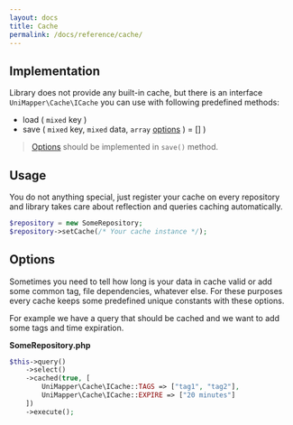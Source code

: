 ```yaml
---
layout: docs
title: Cache
permalink: /docs/reference/cache/
---
```


## Implementation
Library does not provide any built-in cache, but there is an interface `UniMapper\Cache\ICache` you can use with following predefined methods:

- load ( `mixed` key )
- save ( `mixed` key, `mixed` data, `array` [options](#options) ) = [] )

> [Options](#options) should be implemented in `save()` method.

## Usage
You do not anything special, just register your cache on every repository and library takes care about reflection and queries caching automatically.

~~~php
$repository = new SomeRepository;
$repository->setCache(/* Your cache instance */);
~~~

## Options
Sometimes you need to tell how long is your data in cache valid or add some common tag, file dependencies, whatever else.
For these purposes every cache keeps some predefined unique constants with these options.

For example we have a query that should be cached and we want to add some tags and time expiration.

**SomeRepository.php**

~~~php
$this->query()
    ->select()
    ->cached(true, [
        UniMapper\Cache\ICache::TAGS => ["tag1", "tag2"],
        UniMapper\Cache\ICache::EXPIRE => ["20 minutes"]
    ])
    ->execute();
~~~